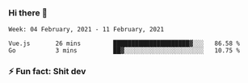 ### Hi there 👋
<!--START_SECTION:waka-->
```text
Week: 04 February, 2021 - 11 February, 2021

Vue.js       26 mins         █████████████████████▓░░░   86.58 % 
Go           3 mins          ██▓░░░░░░░░░░░░░░░░░░░░░░   10.75 % 
```
<!--END_SECTION:waka-->
<!--
**TG4LAaron/TG4LAaron** is a ✨ _special_ ✨ repository because its `README.md` (this file) appears on your GitHub profile.

Here are some ideas to get you started:

- 🔭 I’m currently working on ...
- 🌱 I’m currently learning ...
- 👯 I’m looking to collaborate on ...
- 🤔 I’m looking for help with ...
- 💬 Ask me about ...
- 📫 How to reach me: ...
- 😄 Pronouns: ...
- ⚡ Fun fact: ...
-->
### ⚡ Fun fact: Shit dev

